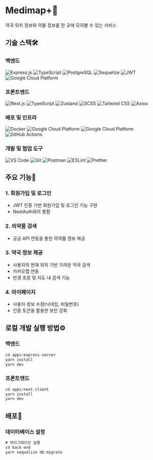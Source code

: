 # Medimap+🏥

약국 위치 정보와 약물 정보를 한 곳에 모아볼 수 있는 서비스

## 기술 스택🛠️

### 백엔드
<img src="https://img.shields.io/badge/Express.js-000000?style=for-the-badge&logo=express&logoColor=white" alt="Express.js"/> <img src="https://img.shields.io/badge/TypeScript-3178C6?style=for-the-badge&logo=typescript&logoColor=white" alt="TypeScript"/> <img src="https://img.shields.io/badge/PostgreSQL-4169E1?style=for-the-badge&logo=postgresql&logoColor=white" alt="PostgreSQL"/> <img src="https://img.shields.io/badge/Sequelize-52B0E7?style=for-the-badge&logo=sequelize&logoColor=white" alt="Sequelize"/> <img src="https://img.shields.io/badge/JWT-000000?style=for-the-badge&logo=jsonwebtokens&logoColor=white" alt="JWT"/> <img src="https://img.shields.io/badge/Google_Cloud_Platform-4285F4?style=for-the-badge&logo=google-cloud&logoColor=white" alt="Google Cloud Platform"/>

### 프론트엔드
<img src="https://img.shields.io/badge/Next.js-000000?style=for-the-badge&logo=next.js&logoColor=white" alt="Next.js"/> <img src="https://img.shields.io/badge/TypeScript-3178C6?style=for-the-badge&logo=typescript&logoColor=white" alt="TypeScript"/> <img src="https://img.shields.io/badge/Zustand-000000?style=for-the-badge&logo=zustand&logoColor=white" alt="Zustand"/> <img src="https://img.shields.io/badge/SCSS-CC6699?style=for-the-badge&logo=sass&logoColor=white" alt="SCSS"/> <img src="https://img.shields.io/badge/Tailwind_CSS-06B6D4?style=for-the-badge&logo=tailwindcss&logoColor=white" alt="Tailwind CSS"/> <img src="https://img.shields.io/badge/Axios-5A29E4?style=for-the-badge&logo=axios&logoColor=white" alt="Axios"/>

### 배포 및 인프라
<img src="https://img.shields.io/badge/Docker-2496ED?style=for-the-badge&logo=docker&logoColor=white" alt="Docker"/> <img src="https://img.shields.io/badge/GCP_App_Engine-4285F4?style=for-the-badge&logo=google-cloud&logoColor=white" alt="Google Cloud Platform"/> <img src="https://img.shields.io/badge/GCP_Cloud_SQL-4285F4?style=for-the-badge&logo=google-cloud&logoColor=white" alt="Google Cloud Platform"/> <img src="https://img.shields.io/badge/GitHub_Actions-2088FF?style=for-the-badge&logo=github-actions&logoColor=white" alt="GitHub Actions"/>

### 개발 및 협업 도구
<img src="https://img.shields.io/badge/VS_Code-007ACC?style=for-the-badge&logo=visual-studio-code&logoColor=white" alt="VS Code"/> <img src="https://img.shields.io/badge/Git-F05032?style=for-the-badge&logo=git&logoColor=white" alt="Git"/> <img src="https://img.shields.io/badge/Postman-FF6C37?style=for-the-badge&logo=postman&logoColor=white" alt="Postman"/> <img src="https://img.shields.io/badge/ESLint-4B32C3?style=for-the-badge&logo=eslint&logoColor=white" alt="ESLint"/> <img src="https://img.shields.io/badge/Prettier-F7B93E?style=for-the-badge&logo=prettier&logoColor=white" alt="Prettier"/>

## 주요 기능🚀

### 1. 회원가입 및 로그인
- JWT 인증 기반 회원가입 및 로그인 기능 구현
- NextAuth와의 통합

###  2. 의약품 검색
- 공공 API 연동을 통한 의약품 정보 제공

###  3. 약국 정보 제공
- 사용자의 현재 위치 기반 가까운 약국 검색
- 카카오맵 연동
- 반경 조정 및 지도 내 검색 기능

###  4. 마이페이지 
- 사용자 정보 수정(닉네임, 비밀번호)
- 인증 토큰을 활용한 보안 강화

## 로컬 개발 실행 방법⚙️
### 백엔드
```js
cd apps/express-server
yarn install
yarn dev
```

### 프론트엔드 

```js
cd apps/next-client
yarn install
yarn dev
```

## 배포🚢

### 데이터베이스 설정 
```js
# 마이그레이션 실행
cd back-end
yarn sequelize db:migrate
```